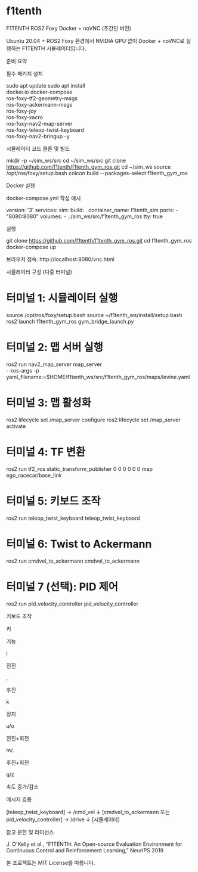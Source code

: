 # f1tenth

F1TENTH ROS2 Foxy Docker + noVNC (초간단 버전)

Ubuntu 20.04 + ROS2 Foxy 환경에서 NVIDIA GPU 없이 Docker + noVNC로 실행하는 F1TENTH 시뮬레이터입니다.

준비 요약

필수 패키지 설치

sudo apt update
sudo apt install \
  docker.io docker-compose \
  ros-foxy-tf2-geometry-msgs \
  ros-foxy-ackermann-msgs \
  ros-foxy-joy \
  ros-foxy-xacro \
  ros-foxy-nav2-map-server \
  ros-foxy-teleop-twist-keyboard \
  ros-foxy-nav2-bringup -y

시뮬레이터 코드 클론 및 빌드

mkdir -p ~/sim_ws/src
cd ~/sim_ws/src
git clone https://github.com/f1tenth/f1tenth_gym_ros.git
cd ~/sim_ws
source /opt/ros/foxy/setup.bash
colcon build --packages-select f1tenth_gym_ros

Docker 실행

docker-compose.yml 작성 예시

version: '3'
services:
  sim:
    build: .
    container_name: f1tenth_sim
    ports:
      - "8080:8080"
    volumes:
      - .:/sim_ws/src/f1tenth_gym_ros
    tty: true

실행

git clone https://github.com/f1tenth/f1tenth_gym_ros.git
cd f1tenth_gym_ros
docker-compose up

브라우저 접속: http://localhost:8080/vnc.html

시뮬레이터 구성 (다중 터미널)

# 터미널 1: 시뮬레이터 실행
source /opt/ros/foxy/setup.bash
source ~/f1tenth_ws/install/setup.bash
ros2 launch f1tenth_gym_ros gym_bridge_launch.py

# 터미널 2: 맵 서버 실행
ros2 run nav2_map_server map_server \
  --ros-args -p yaml_filename:=$HOME/f1tenth_ws/src/f1tenth_gym_ros/maps/levine.yaml

# 터미널 3: 맵 활성화
ros2 lifecycle set /map_server configure
ros2 lifecycle set /map_server activate

# 터미널 4: TF 변환
ros2 run tf2_ros static_transform_publisher 0 0 0 0 0 0 map ego_racecar/base_link

# 터미널 5: 키보드 조작
ros2 run teleop_twist_keyboard teleop_twist_keyboard

# 터미널 6: Twist to Ackermann
ros2 run cmdvel_to_ackermann cmdvel_to_ackermann

# 터미널 7 (선택): PID 제어
ros2 run pid_velocity_controller pid_velocity_controller

키보드 조작

키

기능

i

전진

,

후진

k

정지

u/o

전진+회전

m/.

후진+회전

q/z

속도 증가/감소

메시지 흐름

[teleop_twist_keyboard] → /cmd_vel
       ↓
[cmdvel_to_ackermann 또는 pid_velocity_controller] → /drive
       ↓
[시뮬레이터]

참고 문헌 및 라이선스

J. O'Kelly et al., “F1TENTH: An Open-source Evaluation Environment for Continuous Control and Reinforcement Learning,” NeurIPS 2019

본 프로젝트는 MIT License를 따릅니다.

